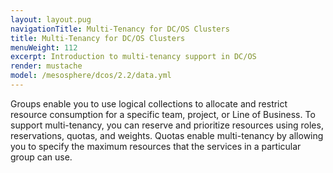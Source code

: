```yaml
---
layout: layout.pug
navigationTitle: Multi-Tenancy for DC/OS Clusters
title: Multi-Tenancy for DC/OS Clusters
menuWeight: 112
excerpt: Introduction to multi-tenancy support in DC/OS
render: mustache
model: /mesosphere/dcos/2.2/data.yml
---
```

Groups enable you to use logical collections to allocate and restrict resource consumption for a specific team, project, or Line of Business.
To support multi-tenancy, you can reserve and prioritize resources using roles, reservations, quotas, and weights.
Quotas enable multi-tenancy by allowing you to specify the maximum resources that the services in a particular group can use.

